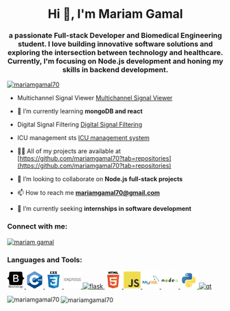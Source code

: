 <h1 align="center">Hi 👋, I'm Mariam Gamal</h1>
<h3 align="center">a passionate Full-stack Developer and Biomedical Engineering student. I love building innovative software solutions and exploring the intersection between technology and healthcare. Currently, I'm focusing on Node.js development and honing my skills in backend development.</h3>

<p align="left"> <a href="https://github.com/ryo-ma/github-profile-trophy"><img src="https://github-profile-trophy.vercel.app/?username=mariamgamal70" alt="mariamgamal70" /></a> </p>

- Multichannel Signal Viewer [Multichannel Signal Viewer](https://github.com/mariamgamal70/Multi-Channel-Signal-Viewer)

- 🌱 I’m currently learning **mongoDB and react**

- Digital Signal Filtering [Digital Signal Filtering](https://github.com/mariamgamal70/Digital-filter-designer)

- ICU management sts [ICU management system](https://github.com/mariamgamal70/ICU-Management-System)

- 👨‍💻 All of my projects are available at [https://github.com/mariamgamal70?tab=repositories](https://github.com/mariamgamal70?tab=repositories)

- 👯 I’m looking to collaborate on **Node.js full-stack projects**

- 📫 How to reach me **mariamgamal70@gmail.com**

- 🔭 I’m currently seeking **internships in software development**

<h3 align="left">Connect with me:</h3>
<p align="left">
<a href="https://linkedin.com/in/mariam gamal" target="blank"><img align="center" src="https://raw.githubusercontent.com/rahuldkjain/github-profile-readme-generator/master/src/images/icons/Social/linked-in-alt.svg" alt="mariam gamal" height="30" width="40" /></a>
</p>

<h3 align="left">Languages and Tools:</h3>
<p align="left"> <a href="https://getbootstrap.com" target="_blank" rel="noreferrer"> <img src="https://raw.githubusercontent.com/devicons/devicon/master/icons/bootstrap/bootstrap-plain-wordmark.svg" alt="bootstrap" width="40" height="40"/> </a> <a href="https://www.w3schools.com/cpp/" target="_blank" rel="noreferrer"> <img src="https://raw.githubusercontent.com/devicons/devicon/master/icons/cplusplus/cplusplus-original.svg" alt="cplusplus" width="40" height="40"/> </a> <a href="https://www.w3schools.com/css/" target="_blank" rel="noreferrer"> <img src="https://raw.githubusercontent.com/devicons/devicon/master/icons/css3/css3-original-wordmark.svg" alt="css3" width="40" height="40"/> </a> <a href="https://expressjs.com" target="_blank" rel="noreferrer"> <img src="https://raw.githubusercontent.com/devicons/devicon/master/icons/express/express-original-wordmark.svg" alt="express" width="40" height="40"/> </a> <a href="https://flask.palletsprojects.com/" target="_blank" rel="noreferrer"> <img src="https://www.vectorlogo.zone/logos/pocoo_flask/pocoo_flask-icon.svg" alt="flask" width="40" height="40"/> </a> <a href="https://www.w3.org/html/" target="_blank" rel="noreferrer"> <img src="https://raw.githubusercontent.com/devicons/devicon/master/icons/html5/html5-original-wordmark.svg" alt="html5" width="40" height="40"/> </a> <a href="https://developer.mozilla.org/en-US/docs/Web/JavaScript" target="_blank" rel="noreferrer"> <img src="https://raw.githubusercontent.com/devicons/devicon/master/icons/javascript/javascript-original.svg" alt="javascript" width="40" height="40"/> </a> <a href="https://www.mysql.com/" target="_blank" rel="noreferrer"> <img src="https://raw.githubusercontent.com/devicons/devicon/master/icons/mysql/mysql-original-wordmark.svg" alt="mysql" width="40" height="40"/> </a> <a href="https://nodejs.org" target="_blank" rel="noreferrer"> <img src="https://raw.githubusercontent.com/devicons/devicon/master/icons/nodejs/nodejs-original-wordmark.svg" alt="nodejs" width="40" height="40"/> </a> <a href="https://www.python.org" target="_blank" rel="noreferrer"> <img src="https://raw.githubusercontent.com/devicons/devicon/master/icons/python/python-original.svg" alt="python" width="40" height="40"/> </a> <a href="https://www.qt.io/" target="_blank" rel="noreferrer"> <img src="https://upload.wikimedia.org/wikipedia/commons/0/0b/Qt_logo_2016.svg" alt="qt" width="40" height="40"/> </a> </p>

<p><img align="left" src="https://github-readme-stats.vercel.app/api/top-langs?username=mariamgamal70&show_icons=true&locale=en&layout=compact" alt="mariamgamal70" /></p>

<p>&nbsp;<img align="center" src="https://github-readme-stats.vercel.app/api?username=mariamgamal70&show_icons=true&locale=en" alt="mariamgamal70" /></p>
